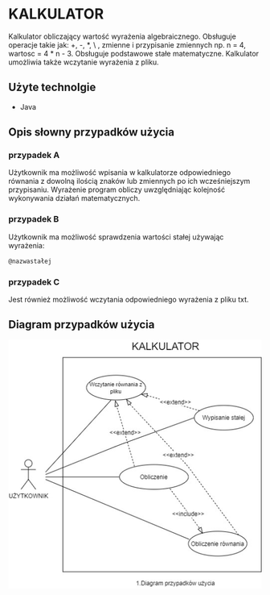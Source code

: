 # KALKULATOR

Kalkulator obliczający wartość wyrażenia algebraicznego. Obsługuje operacje takie jak:
+, -, \*, \\ , zmienne i przypisanie zmiennych np. n = 4, wartosc = 4 * n - 3. Obsługuje podstawowe stałe matematyczne. Kalkulator umożliwia także
wczytanie wyrażenia z pliku.

## Użyte technolgie

- Java

## Opis słowny przypadków użycia

### przypadek A

Użytkownik ma możliwość wpisania w kalkulatorze odpowiedniego równania z dowolną ilością znaków lub zmiennych po ich wcześniejszym przypisaniu. Wyrażenie program obliczy uwzględniając kolejność wykonywania działań matematycznych.

### przypadek B

Użytkownik ma możliwość sprawdzenia wartości stałej używając wyrażenia:

```bash
@nazwastałej
```

### przypadek C

Jest również możliwość wczytania odpowiedniego wyrażenia z pliku txt.

## Diagram przypadków użycia

![Schemat diagramu przypadków użycia](img/diagram_przypadkow.jpg)